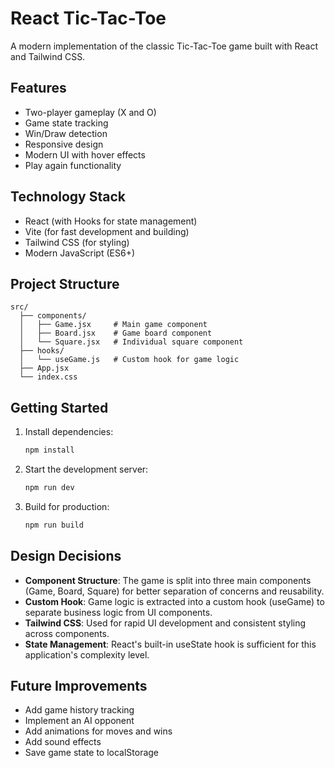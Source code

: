 # React Tic-Tac-Toe

A modern implementation of the classic Tic-Tac-Toe game built with React and Tailwind CSS.

## Features

- Two-player gameplay (X and O)
- Game state tracking
- Win/Draw detection
- Responsive design
- Modern UI with hover effects
- Play again functionality

## Technology Stack

- React (with Hooks for state management)
- Vite (for fast development and building)
- Tailwind CSS (for styling)
- Modern JavaScript (ES6+)

## Project Structure

```
src/
  ├── components/
  │   ├── Game.jsx     # Main game component
  │   ├── Board.jsx    # Game board component
  │   └── Square.jsx   # Individual square component
  ├── hooks/
  │   └── useGame.js   # Custom hook for game logic
  ├── App.jsx
  └── index.css
```

## Getting Started

1. Install dependencies:
   ```bash
   npm install
   ```

2. Start the development server:
   ```bash
   npm run dev
   ```

3. Build for production:
   ```bash
   npm run build
   ```

## Design Decisions

- **Component Structure**: The game is split into three main components (Game, Board, Square) for better separation of concerns and reusability.
- **Custom Hook**: Game logic is extracted into a custom hook (useGame) to separate business logic from UI components.
- **Tailwind CSS**: Used for rapid UI development and consistent styling across components.
- **State Management**: React's built-in useState hook is sufficient for this application's complexity level.

## Future Improvements

- Add game history tracking
- Implement an AI opponent
- Add animations for moves and wins
- Add sound effects
- Save game state to localStorage
